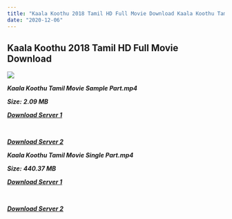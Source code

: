 ```yaml
---
title: "Kaala Koothu 2018 Tamil HD Full Movie Download Kaala Koothu Tamil HD Movie Download"
date: "2020-12-06"
---
```


## Kaala Koothu 2018 Tamil HD Full Movie Download 

![](https://images.moviebuff.com/8ea6b845-8a97-407c-bae9-71323e97f06c?w=1000)

**_Kaala Koothu Tamil Movie Sample Part.mp4_**

**_Size:_** **_2.09 MB_**  

**_[Download Server 1](http://b2.wetransfer.vip/files/Tamil{525e4ed8fa01f01a9103e1e2d0de788082fff3ddd3718eaf08f87fc8fd9b0ee6}20Movies/Tamil{525e4ed8fa01f01a9103e1e2d0de788082fff3ddd3718eaf08f87fc8fd9b0ee6}202018{525e4ed8fa01f01a9103e1e2d0de788082fff3ddd3718eaf08f87fc8fd9b0ee6}20Movies/Kaala{525e4ed8fa01f01a9103e1e2d0de788082fff3ddd3718eaf08f87fc8fd9b0ee6}20Koothu{525e4ed8fa01f01a9103e1e2d0de788082fff3ddd3718eaf08f87fc8fd9b0ee6}20(2018)/Kaala{525e4ed8fa01f01a9103e1e2d0de788082fff3ddd3718eaf08f87fc8fd9b0ee6}20Koothu{525e4ed8fa01f01a9103e1e2d0de788082fff3ddd3718eaf08f87fc8fd9b0ee6}20(2018){525e4ed8fa01f01a9103e1e2d0de788082fff3ddd3718eaf08f87fc8fd9b0ee6}20HDRip/Kaala{525e4ed8fa01f01a9103e1e2d0de788082fff3ddd3718eaf08f87fc8fd9b0ee6}20Koothu{525e4ed8fa01f01a9103e1e2d0de788082fff3ddd3718eaf08f87fc8fd9b0ee6}20Sample{525e4ed8fa01f01a9103e1e2d0de788082fff3ddd3718eaf08f87fc8fd9b0ee6}20(640x360).mp4)_**

**_[  
](http://b2.wetransfer.vip/files/Tamil{525e4ed8fa01f01a9103e1e2d0de788082fff3ddd3718eaf08f87fc8fd9b0ee6}20Movies/Tamil{525e4ed8fa01f01a9103e1e2d0de788082fff3ddd3718eaf08f87fc8fd9b0ee6}202018{525e4ed8fa01f01a9103e1e2d0de788082fff3ddd3718eaf08f87fc8fd9b0ee6}20Movies/Kaala{525e4ed8fa01f01a9103e1e2d0de788082fff3ddd3718eaf08f87fc8fd9b0ee6}20Koothu{525e4ed8fa01f01a9103e1e2d0de788082fff3ddd3718eaf08f87fc8fd9b0ee6}20(2018)/Kaala{525e4ed8fa01f01a9103e1e2d0de788082fff3ddd3718eaf08f87fc8fd9b0ee6}20Koothu{525e4ed8fa01f01a9103e1e2d0de788082fff3ddd3718eaf08f87fc8fd9b0ee6}20(2018){525e4ed8fa01f01a9103e1e2d0de788082fff3ddd3718eaf08f87fc8fd9b0ee6}20HDRip/Kaala{525e4ed8fa01f01a9103e1e2d0de788082fff3ddd3718eaf08f87fc8fd9b0ee6}20Koothu{525e4ed8fa01f01a9103e1e2d0de788082fff3ddd3718eaf08f87fc8fd9b0ee6}20Sample{525e4ed8fa01f01a9103e1e2d0de788082fff3ddd3718eaf08f87fc8fd9b0ee6}20(640x360).mp4)_**

**_[Download Server 2](http://b2.wetransfer.vip/files/Tamil{525e4ed8fa01f01a9103e1e2d0de788082fff3ddd3718eaf08f87fc8fd9b0ee6}20Movies/Tamil{525e4ed8fa01f01a9103e1e2d0de788082fff3ddd3718eaf08f87fc8fd9b0ee6}202018{525e4ed8fa01f01a9103e1e2d0de788082fff3ddd3718eaf08f87fc8fd9b0ee6}20Movies/Kaala{525e4ed8fa01f01a9103e1e2d0de788082fff3ddd3718eaf08f87fc8fd9b0ee6}20Koothu{525e4ed8fa01f01a9103e1e2d0de788082fff3ddd3718eaf08f87fc8fd9b0ee6}20(2018)/Kaala{525e4ed8fa01f01a9103e1e2d0de788082fff3ddd3718eaf08f87fc8fd9b0ee6}20Koothu{525e4ed8fa01f01a9103e1e2d0de788082fff3ddd3718eaf08f87fc8fd9b0ee6}20(2018){525e4ed8fa01f01a9103e1e2d0de788082fff3ddd3718eaf08f87fc8fd9b0ee6}20HDRip/Kaala{525e4ed8fa01f01a9103e1e2d0de788082fff3ddd3718eaf08f87fc8fd9b0ee6}20Koothu{525e4ed8fa01f01a9103e1e2d0de788082fff3ddd3718eaf08f87fc8fd9b0ee6}20Sample{525e4ed8fa01f01a9103e1e2d0de788082fff3ddd3718eaf08f87fc8fd9b0ee6}20(640x360).mp4)_**

**_Kaala Koothu Tamil Movie Single Part.mp4_**

**_Size:_**  **_440.37 MB_**

**_[Download Server 1](http://b2.wetransfer.vip/files/Tamil{525e4ed8fa01f01a9103e1e2d0de788082fff3ddd3718eaf08f87fc8fd9b0ee6}20Movies/Tamil{525e4ed8fa01f01a9103e1e2d0de788082fff3ddd3718eaf08f87fc8fd9b0ee6}202018{525e4ed8fa01f01a9103e1e2d0de788082fff3ddd3718eaf08f87fc8fd9b0ee6}20Movies/Kaala{525e4ed8fa01f01a9103e1e2d0de788082fff3ddd3718eaf08f87fc8fd9b0ee6}20Koothu{525e4ed8fa01f01a9103e1e2d0de788082fff3ddd3718eaf08f87fc8fd9b0ee6}20(2018)/Kaala{525e4ed8fa01f01a9103e1e2d0de788082fff3ddd3718eaf08f87fc8fd9b0ee6}20Koothu{525e4ed8fa01f01a9103e1e2d0de788082fff3ddd3718eaf08f87fc8fd9b0ee6}20(2018){525e4ed8fa01f01a9103e1e2d0de788082fff3ddd3718eaf08f87fc8fd9b0ee6}20HDRip/Kaala{525e4ed8fa01f01a9103e1e2d0de788082fff3ddd3718eaf08f87fc8fd9b0ee6}20Koothu{525e4ed8fa01f01a9103e1e2d0de788082fff3ddd3718eaf08f87fc8fd9b0ee6}20Single{525e4ed8fa01f01a9103e1e2d0de788082fff3ddd3718eaf08f87fc8fd9b0ee6}20Part{525e4ed8fa01f01a9103e1e2d0de788082fff3ddd3718eaf08f87fc8fd9b0ee6}20(640x360).mp4)_**

**_[  
](http://b2.wetransfer.vip/files/Tamil{525e4ed8fa01f01a9103e1e2d0de788082fff3ddd3718eaf08f87fc8fd9b0ee6}20Movies/Tamil{525e4ed8fa01f01a9103e1e2d0de788082fff3ddd3718eaf08f87fc8fd9b0ee6}202018{525e4ed8fa01f01a9103e1e2d0de788082fff3ddd3718eaf08f87fc8fd9b0ee6}20Movies/Kaala{525e4ed8fa01f01a9103e1e2d0de788082fff3ddd3718eaf08f87fc8fd9b0ee6}20Koothu{525e4ed8fa01f01a9103e1e2d0de788082fff3ddd3718eaf08f87fc8fd9b0ee6}20(2018)/Kaala{525e4ed8fa01f01a9103e1e2d0de788082fff3ddd3718eaf08f87fc8fd9b0ee6}20Koothu{525e4ed8fa01f01a9103e1e2d0de788082fff3ddd3718eaf08f87fc8fd9b0ee6}20(2018){525e4ed8fa01f01a9103e1e2d0de788082fff3ddd3718eaf08f87fc8fd9b0ee6}20HDRip/Kaala{525e4ed8fa01f01a9103e1e2d0de788082fff3ddd3718eaf08f87fc8fd9b0ee6}20Koothu{525e4ed8fa01f01a9103e1e2d0de788082fff3ddd3718eaf08f87fc8fd9b0ee6}20Single{525e4ed8fa01f01a9103e1e2d0de788082fff3ddd3718eaf08f87fc8fd9b0ee6}20Part{525e4ed8fa01f01a9103e1e2d0de788082fff3ddd3718eaf08f87fc8fd9b0ee6}20(640x360).mp4)_**

**_[Download Server 2](http://b2.wetransfer.vip/files/Tamil{525e4ed8fa01f01a9103e1e2d0de788082fff3ddd3718eaf08f87fc8fd9b0ee6}20Movies/Tamil{525e4ed8fa01f01a9103e1e2d0de788082fff3ddd3718eaf08f87fc8fd9b0ee6}202018{525e4ed8fa01f01a9103e1e2d0de788082fff3ddd3718eaf08f87fc8fd9b0ee6}20Movies/Kaala{525e4ed8fa01f01a9103e1e2d0de788082fff3ddd3718eaf08f87fc8fd9b0ee6}20Koothu{525e4ed8fa01f01a9103e1e2d0de788082fff3ddd3718eaf08f87fc8fd9b0ee6}20(2018)/Kaala{525e4ed8fa01f01a9103e1e2d0de788082fff3ddd3718eaf08f87fc8fd9b0ee6}20Koothu{525e4ed8fa01f01a9103e1e2d0de788082fff3ddd3718eaf08f87fc8fd9b0ee6}20(2018){525e4ed8fa01f01a9103e1e2d0de788082fff3ddd3718eaf08f87fc8fd9b0ee6}20HDRip/Kaala{525e4ed8fa01f01a9103e1e2d0de788082fff3ddd3718eaf08f87fc8fd9b0ee6}20Koothu{525e4ed8fa01f01a9103e1e2d0de788082fff3ddd3718eaf08f87fc8fd9b0ee6}20Single{525e4ed8fa01f01a9103e1e2d0de788082fff3ddd3718eaf08f87fc8fd9b0ee6}20Part{525e4ed8fa01f01a9103e1e2d0de788082fff3ddd3718eaf08f87fc8fd9b0ee6}20(640x360).mp4)_**
